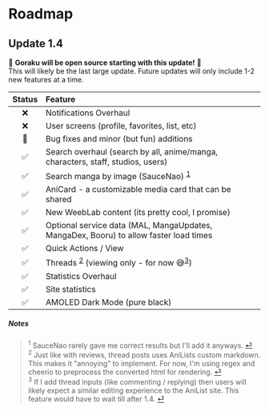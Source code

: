 # Roadmap

## Update 1.4
🎉 **Goraku will be open source starting with this update!** 🎉  
This will likely be the last large update. Future updates will only include 1-2 new features at a time.

| Status | Feature                                                                                   |
| :----: | :---------------------------------------------------------------------------------------- |
|   ❌    | Notifications Overhaul                                                                    |
|   ❌    | User screens (profile, favorites, list, etc)                                              |
|   🔄    | Bug fixes and minor (but fun) additions                                                   |
|   ✅    | Search overhaul (search by all, anime/manga, characters, staff, studios, users)           |
|   ✅    | Search manga by image (SauceNao) <sup id="a1">[1](#f1)</sup>                              |
|   ✅    | AniCard - a customizable media card that can be shared                                    |
|   ✅    | New WeebLab content (its pretty cool, I promise)                                          |
|   ✅    | Optional service data (MAL, MangaUpdates, MangaDex, Booru) to allow faster load times     |
|   ✅    | Quick Actions / View                                                                      |
|   ✅    | Threads <sup id="a2">[2](#f2)</sup> (viewing only - for now 😅<sup id="a3">[3](#f3)</sup>) |
|   ✅    | Statistics Overhaul                                                                       |
|   ✅    | Site statistics                                                                           |
|   ✅    | AMOLED Dark Mode (pure black)                                                             |


##### Notes
> <sup id="f1">1</sup> SauceNao rarely gave me correct results but I'll add it anyways. [⏎](#a1)  
> <sup id="f2">2</sup> Just like with reviews, thread posts uses AniLists custom markdown. This makes it "annoying" to implement. For now, I'm using regex and cheerio to preprocess the converted html for rendering. [⏎](#a2)  
> <sup id="f3">3</sup> If I add thread inputs (like commenting / replying) then users will likely expect a similar editing experience to the AniList site. This feature would have to wait till after 1.4. [⏎](#a3)  
